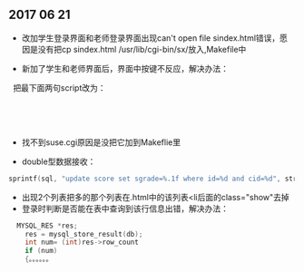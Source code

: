 ## 2017 06 21
* 改加学生登录界面和老师登录界面出现can't open file sindex.html错误，愿因是没有把cp sindex.html /usr/lib/cgi-bin/sx/放入,Makefile中

* 新加了学生和老师界面后，界面中按键不反应，解决办法：

  把最下面两句script改为：

  <script src="https://cdn.bootcss.com/jquery/3.2.1/jquery.min.js"></script>

  <script src="https://cdn.bootcss.com/bootstrap/3.3.7/js/bootstrap.min.js"></script>

* 找不到suse.cgi原因是没把它加到Makeflie里

* double型数据接收：
```c
sprintf(sql, "update score set sgrade=%.1f where id=%d and cid=%d", strtod(sgrade,NULL), atoi(stuId), atoi(cId));
```
* 出现2个列表把多的那个列表在.html中的该列表<li后面的class="show"去掉
* 登录时判断是否能在表中查询到该行信息出错，解决办法：
```c
  MYSQL_RES *res;
	res = mysql_store_result(db);
	int num= (int)res->row_count
	if (num)
	{。。。。。。
  ```
  
